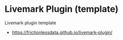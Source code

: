 # Livemark Plugin (template)

Livemark plugin template
- https://frictionlessdata.github.io/livemark-plugin/
